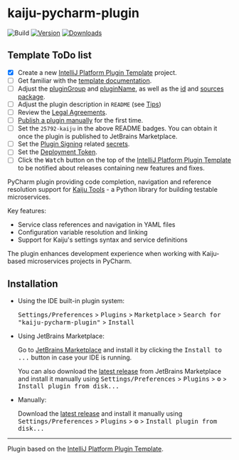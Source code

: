 ﻿# kaiju-pycharm-plugin

![Build](https://github.com/Kam1k4dze/kaiju-pycharm-plugin/workflows/Build/badge.svg)
[![Version](https://img.shields.io/jetbrains/plugin/v/25792-kaiju.svg)](https://plugins.jetbrains.com/plugin/25792-kaiju)
[![Downloads](https://img.shields.io/jetbrains/plugin/d/25792-kaiju.svg)](https://plugins.jetbrains.com/plugin/25792-kaiju)

## Template ToDo list
- [x] Create a new [IntelliJ Platform Plugin Template][template] project.
- [ ] Get familiar with the [template documentation][template].
- [ ] Adjust the [pluginGroup](./gradle.properties) and [pluginName](./gradle.properties), as well as the [id](./src/main/resources/META-INF/plugin.xml) and [sources package](./src/main/kotlin).
- [ ] Adjust the plugin description in `README` (see [Tips][docs:plugin-description])
- [ ] Review the [Legal Agreements](https://plugins.jetbrains.com/docs/marketplace/legal-agreements.html?from=IJPluginTemplate).
- [ ] [Publish a plugin manually](https://plugins.jetbrains.com/docs/intellij/publishing-plugin.html?from=IJPluginTemplate) for the first time.
- [ ] Set the `25792-kaiju` in the above README badges. You can obtain it once the plugin is published to JetBrains Marketplace.
- [ ] Set the [Plugin Signing](https://plugins.jetbrains.com/docs/intellij/plugin-signing.html?from=IJPluginTemplate) related [secrets](https://github.com/JetBrains/intellij-platform-plugin-template#environment-variables).
- [ ] Set the [Deployment Token](https://plugins.jetbrains.com/docs/marketplace/plugin-upload.html?from=IJPluginTemplate).
- [ ] Click the <kbd>Watch</kbd> button on the top of the [IntelliJ Platform Plugin Template][template] to be notified about releases containing new features and fixes.

<!-- Plugin description -->
PyCharm plugin providing code completion, navigation and reference resolution support for [Kaiju Tools](https://pypi.org/project/kaiju-tools/) - a Python library for building testable microservices.

Key features:
- Service class references and navigation in YAML files
- Configuration variable resolution and linking
- Support for Kaiju's settings syntax and service definitions

The plugin enhances development experience when working with Kaiju-based microservices projects in PyCharm.
<!-- Plugin description end -->

## Installation

- Using the IDE built-in plugin system:
  
  <kbd>Settings/Preferences</kbd> > <kbd>Plugins</kbd> > <kbd>Marketplace</kbd> > <kbd>Search for "kaiju-pycharm-plugin"</kbd> >
  <kbd>Install</kbd>
  
- Using JetBrains Marketplace:

  Go to [JetBrains Marketplace](https://plugins.jetbrains.com/plugin/25792-kaiju) and install it by clicking the <kbd>Install to ...</kbd> button in case your IDE is running.

  You can also download the [latest release](https://plugins.jetbrains.com/plugin/25792-kaiju/versions) from JetBrains Marketplace and install it manually using
  <kbd>Settings/Preferences</kbd> > <kbd>Plugins</kbd> > <kbd>⚙️</kbd> > <kbd>Install plugin from disk...</kbd>

- Manually:

  Download the [latest release](https://github.com/Kam1k4dze/kaiju-pycharm-plugin/releases/latest) and install it manually using
  <kbd>Settings/Preferences</kbd> > <kbd>Plugins</kbd> > <kbd>⚙️</kbd> > <kbd>Install plugin from disk...</kbd>


---
Plugin based on the [IntelliJ Platform Plugin Template][template].

[template]: https://github.com/JetBrains/intellij-platform-plugin-template
[docs:plugin-description]: https://plugins.jetbrains.com/docs/intellij/plugin-user-experience.html#plugin-description-and-presentation
